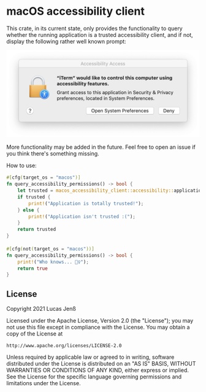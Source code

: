 # macOS accessibility client

This crate, in its current state, only provides the functionality to query whether the running application is a trusted accessibility client, and if not, display the following rather well known prompt:

![macOS accessibility prompt](doc/prompt.png)

More functionality may be added in the future. Feel free to open an issue if you think there's something missing.

How to use:

```rust
#[cfg(target_os = "macos")]
fn query_accessibility_permissions() -> bool {
    let trusted = macos_accessibility_client::accessibility::application_is_trusted_with_prompt();
    if trusted {
        print!("Application is totally trusted!");
    } else {
        print!("Application isn't trusted :(");
    }
    return trusted
}

#[cfg(not(target_os = "macos"))]
fn query_accessibility_permissions() -> bool {
    print!("Who knows... 🤷‍♀️");
    return true
}
```


## License

Copyright 2021 Lucas Jenß

Licensed under the Apache License, Version 2.0 (the "License");
you may not use this file except in compliance with the License.
You may obtain a copy of the License at

    http://www.apache.org/licenses/LICENSE-2.0

Unless required by applicable law or agreed to in writing, software
distributed under the License is distributed on an "AS IS" BASIS,
WITHOUT WARRANTIES OR CONDITIONS OF ANY KIND, either express or implied.
See the License for the specific language governing permissions and
limitations under the License.